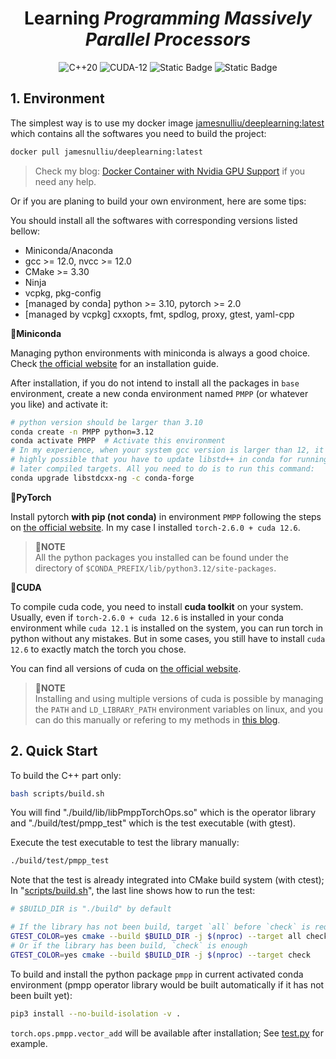 <div align="center">
<h1>Learning <i>Programming Massively Parallel Processors</i></h1>
<img alt="C++20" src="https://img.shields.io/badge/C%2B%2B-20-blue?style=plastic&logo=cplusplus&logoColor=blue"> <img alt="CUDA-12" src="https://img.shields.io/badge/CUDA-12-green?style=plastic&logo=nvidia"> <img alt="Static Badge" src="https://img.shields.io/badge/python-3-blue?style=plastic&logo=python&logoColor=blue"> <img alt="Static Badge" src="https://img.shields.io/badge/pytorch-2-orange?style=plastic&logo=pytorch">
</div>

## 1. Environment

The simplest way is to use my docker image [jamesnulliu/deeplearning:latest](https://hub.docker.com/r/jamesnulliu/deeplearning) which contains all the softwares you need to build the project:

```bash
docker pull jamesnulliu/deeplearning:latest
```

> Check my blog: [Docker Container with Nvidia GPU Support](https://jamesnulliu.github.io/blogs/docker-container-with-nvidia-gpu-support) if you need any help.

Or if you are planing to build your own environment, here are some tips:

You should install all the softwares with corresponding versions listed bellow:

- Miniconda/Anaconda
- gcc >= 12.0, nvcc >= 12.0
- CMake >= 3.30
- Ninja
- vcpkg, pkg-config
- [managed by conda] python >= 3.10, pytorch >= 2.0
- [managed by vcpkg] cxxopts, fmt, spdlog, proxy, gtest, yaml-cpp

**🎯Miniconda**

Managing python environments with miniconda is always a good choice. Check [the official website](https://docs.anaconda.com/miniconda/install/#quick-command-line-install) for an installation guide.

After installation, if you do not intend to install all the packages in `base` environment, create a new conda environment named `PMPP` (or whatever you like) and activate it:

```bash {linenos=true}
# python version should be larger than 3.10
conda create -n PMPP python=3.12
conda activate PMPP  # Activate this environment
# In my experience, when your system gcc version is larger than 12, it is
# highly possible that you have to update libstd++ in conda for running the
# later compiled targets. All you need to do is to run this command:
conda upgrade libstdcxx-ng -c conda-forge
```

**🎯PyTorch**

Install pytorch **with pip (not conda)** in environment `PMPP` following the steps on [the official website](https://pytorch.org/get-started/locally/#start-locally). In my case I installed `torch-2.6.0 + cuda 12.6`.

> 📝**NOTE**  
> All the python packages you installed can be found under the directory of `$CONDA_PREFIX/lib/python3.12/site-packages`.

**🎯CUDA**

To compile cuda code, you need to install **cuda toolkit** on your system. Usually, even if `torch-2.6.0 + cuda 12.6` is installed in your conda environment while `cuda 12.1` is installed on the system, you can run torch in python without any mistakes. But in some cases, you still have to install `cuda 12.6` to exactly match the torch you chose.

You can find all versions of cuda on [the official website](https://developer.nvidia.com/cuda-toolkit-archive).

> 📝**NOTE**  
> Installing and using multiple versions of cuda is possible by managing the `PATH` and `LD_LIBRARY_PATH` environment variables on linux, and you can do this manually or refering to my methods in [this blog](/blogs/environment-variable-management).

## 2. Quick Start

To build the C++ part only:

```bash
bash scripts/build.sh
```

You will find "./build/lib/libPmppTorchOps.so" which is the operator library and "./build/test/pmpp_test" which is the test executable (with gtest).

Execute the test executable to test the library manually:

```bash
./build/test/pmpp_test
```

Note that the test is already integrated into CMake build system (with ctest); In "[scripts/build.sh](scripts/build.sh)", the last line shows how to run the test:

```bash
# $BUILD_DIR is "./build" by default

# If the library has not been build, target `all` before `check` is required
GTEST_COLOR=yes cmake --build $BUILD_DIR -j $(nproc) --target all check
# Or if the library has been build, `check` is enough
GTEST_COLOR=yes cmake --build $BUILD_DIR -j $(nproc) --target check
```

To build and install the python package `pmpp` in current activated conda environment (pmpp operator library would be built automatically if it has not been built yet):

```bash
pip3 install --no-build-isolation -v .
```

`torch.ops.pmpp.vector_add` will be available after installation; See [test.py](test/test.py) for example.
